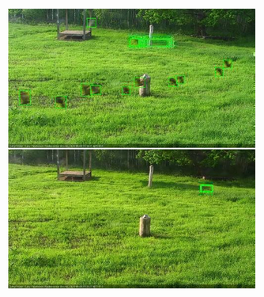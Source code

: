 ![20200609-181150-182151](in2/20200609/20200609-181150-182151_0_.jpg)
![20200609-182158-183159](in2/20200609/20200609-182158-183159_0_.jpg)
